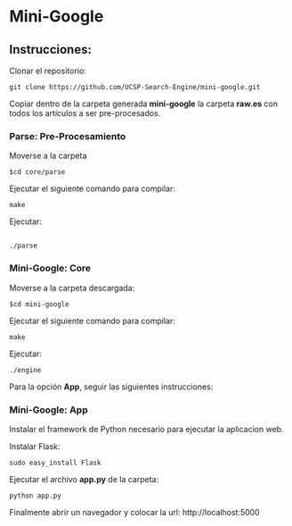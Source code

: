 # Mini-Google

## Instrucciones:

Clonar el repositorio:
```
git clone https://github.com/UCSP-Search-Engine/mini-google.git
```

Copiar dentro de la carpeta generada **mini-google** la carpeta **raw.es** con todos los artículos a ser pre-procesados.

### Parse: Pre-Procesamiento

Moverse a la carpeta

```
$cd core/parse
```
Ejecutar el siguiente comando para compilar:
```
make

```
Ejecutar:
```

./parse
```


### Mini-Google: Core
Moverse a la carpeta descargada:
```
$cd mini-google
```

Ejecutar el siguiente comando para compilar:
```
make
```
Ejecutar:
```
./engine
```
Para la opción **App**, seguir las siguientes instrucciones:

### Mini-Google: App

Instalar el framework de Python necesario para ejecutar la aplicacion web.

Instalar Flask:

```
sudo easy_install Flask
```
Ejecutar el archivo **app.py** de la carpeta:

```
python app.py
```

Finalmente abrir un navegador y colocar la url: http://localhost:5000
